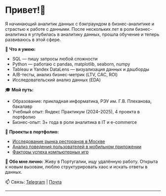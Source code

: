 # Привет!👋

Я начинающий аналитик данных с бэкграундом в бизнес-аналитике и страстью к работе с данными. После нескольких лет в роли бизнес-аналитика я углубилась в аналитику данных, прошла обучение и теперь развиваюсь в этой сфере.

📌 **Что я умею:**
- SQL — пишу запросы любой сложности
- Python — работаю с pandas, matplotlib, seaborn, numpy
- Tableau и Yandex DataLens — визуализация данных и дашборды
- A/B-тесты, анализ бизнес-метрик (LTV, CAC, ROI)
- Исследовательский анализ данных (EDA)

🎓 **Мой путь:**
- Образование: прикладная информатика, РЭУ им. Г.В. Плеханова, бакалавр
- Учебный опыт: Яндекс Практикум (2024–2025), 4 проекта в портфолио
- Бизнес-опыт: 3+ года в роли аналитика в IT и e-commerce

📂 **Проекты в портфолио:**
- [Исследование рынка ресторанов в Москве](https://github.com/owliger/restaurant-market-moscow)
- [Анализ поведения пользователей в мобильном приложении](ссылка)
- [Факторы успеха компьютерных игр](ссылка)

💬 **Обо мне лично:**
Живу в Португалии, ищу удалённую работу. Открыта к новым вызовам, люблю структурировать хаос и искать ответы в данных.

📫 Связь: [Telegram](t.me/owliger) | [Почта](mailto:owliger18@gmail.com)

---

<!-- Заметка: для отображения на главной странице GitHub, этот файл должен быть размещён в репозитории с названием, совпадающим с твоим никнеймом -->
